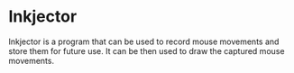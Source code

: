 # Inkjector
Inkjector is a program that can be used to record mouse movements and store them for future use. It can be then used to draw the captured mouse movements.
